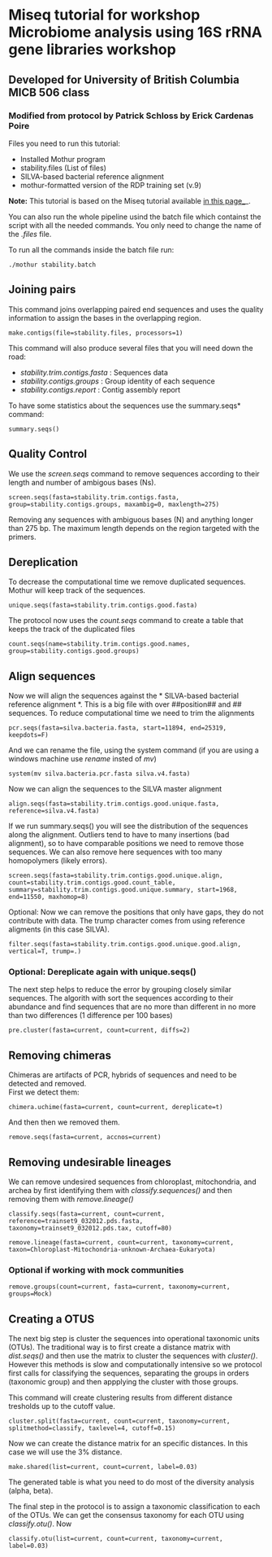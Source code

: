 # Miseq tutorial for workshop Microbiome analysis using 16S rRNA gene libraries workshop
  
## Developed for University of British Columbia MICB 506 class
### Modified from protocol by Patrick Schloss by Erick Cardenas Poire


Files you need to run this tutorial:
  
- Installed Mothur program
- stability.files (List of files)
- SILVA-based bacterial reference alignment
- mothur-formatted version of the RDP training set (v.9)


**Note:** This tutorial is based on the Miseq tutorial available [in this page_](<http://www.mothur.org/wiki/MiSeq_SOP>)_. 


You can also run the whole pipeline usind the batch file which containst the script with all the needed commands. You only need to change the name of the *.files* file.
  
To run all the commands inside the batch file run:

```
./mothur stability.batch
```

## Joining pairs

This command joins overlapping paired end sequences and uses the quality information to assign the bases in the overlapping region.


```
make.contigs(file=stability.files, processors=1)
```

This command will also produce several files that you will need down the road:
  
- *stability.trim.contigs.fasta* : Sequences data
- *stability.contigs.groups* : Group identity of each sequence
- *stability.contigs.report* : Contig assembly report
  
  
To have some statistics about the sequences use the summary.seqs* command:
 
 ```
 summary.seqs()
 ```
 
## Quality Control
 
We use the *screen.seqs*  command to remove sequences according to their length and number of ambigous bases (Ns).

 
```
screen.seqs(fasta=stability.trim.contigs.fasta, group=stability.contigs.groups, maxambig=0, maxlength=275)
```

Removing any sequences with ambiguous bases (N) and anything longer than 275 bp. The maximum length depends on the region targeted with the primers.
 

## Dereplication

To decrease the computational time we remove duplicated sequences. Mothur will keep track of the sequences.

```
unique.seqs(fasta=stability.trim.contigs.good.fasta)
``` 

The protocol now uses the *count.seqs* command to create a table that keeps the track of the duplicated files

```
count.seqs(name=stability.trim.contigs.good.names, group=stability.contigs.good.groups)
```

## Align sequences
Now we will align the sequences against the * SILVA-based bacterial reference alignment *. This is a big file with over ##position##  and ## sequences. To reduce computational time we need to trim the alignments


```
pcr.seqs(fasta=silva.bacteria.fasta, start=11894, end=25319, keepdots=F)
```

And we can rename the file, using the system command (if you are using a windows machine use *rename* insted of *mv*)

```
system(mv silva.bacteria.pcr.fasta silva.v4.fasta)
```

Now we can align the sequences to the SILVA master alignment

```
align.seqs(fasta=stability.trim.contigs.good.unique.fasta, reference=silva.v4.fasta)
```

If we run summary.seqs() you will see the distribution of the sequences along the alignment. Outliers tend to have to many insertions (bad alignment), so to have comparable positions we need to remove those sequences. We can also remove here sequences with too many homopolymers (likely errors).

```
screen.seqs(fasta=stability.trim.contigs.good.unique.align, count=stability.trim.contigs.good.count_table, summary=stability.trim.contigs.good.unique.summary, start=1968, end=11550, maxhomop=8)
```

Optional: Now we can remove the positions that only have gaps, they do not contribute with data. The trump character comes from using  reference aligments (in this case SILVA).

```
filter.seqs(fasta=stability.trim.contigs.good.unique.good.align, vertical=T, trump=.)
```
### **Optional**: Dereplicate again with unique.seqs()


The next step helps to reduce the error by grouping closely similar sequences. The algorith with sort the sequences according to their abundance and find sequences that are no more than different in no more than two differences (1 difference per 100 bases)

```
pre.cluster(fasta=current, count=current, diffs=2)
```
## Removing chimeras

Chimeras are artifacts of PCR, hybrids of sequences and need to be detected and removed.   
First we detect them:
  
```
chimera.uchime(fasta=current, count=current, dereplicate=t)
```
And then then we removed them.

```
remove.seqs(fasta=current, accnos=current)
```

## Removing undesirable lineages

We can remove undesired sequences from chloroplast, mitochondria, and archea by first identifying them with *classify.sequences()* and then removing them with *remove.lineage()* 

```
classify.seqs(fasta=current, count=current, reference=trainset9_032012.pds.fasta, taxonomy=trainset9_032012.pds.tax, cutoff=80)
  
remove.lineage(fasta=current, count=current, taxonomy=current, taxon=Chloroplast-Mitochondria-unknown-Archaea-Eukaryota)
```

### Optional if working with mock communities
```
remove.groups(count=current, fasta=current, taxonomy=current, groups=Mock)
```

## Creating a OTUS

The next big step is cluster the sequences into operational taxonomic units (OTUs). The traditional way is to first create a distance matrix with *dist.seqs()* and then use the matrix to cluster the sequences with *cluster()*. However this methods is slow and computationally intensive so we protocol first calls for classifying the sequences, separating the groups in orders (taxonomic group) and then appplying the cluster with those groups. 

This command will create clustering results from different distance tresholds up to the cutoff value.

```
cluster.split(fasta=current, count=current, taxonomy=current, splitmethod=classify, taxlevel=4, cutoff=0.15)
```

Now we can create the distance matrix for an specific distances. In this case we will use the 3% distance.

```
make.shared(list=current, count=current, label=0.03)
```

The generated table is what you need to do most of the diversity analysis (alpha, beta).  

The final step in the protocol is to assign a taxonomic classification to each of the OTUs. We can get the consensus taxonomy for each OTU using *classify.otu()*.
Now 

```
classify.otu(list=current, count=current, taxonomy=current, label=0.03)
```
